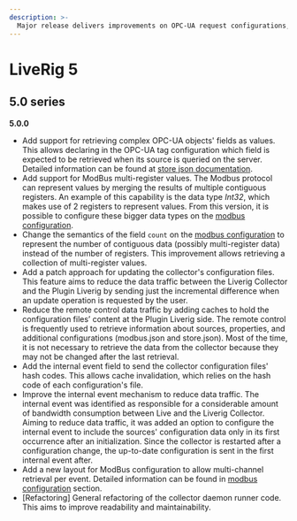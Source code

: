 ```yaml
---
description: >-
  Major release delivers improvements on OPC-UA request configurations, new ModBus capabilities, and data traffic optimization.
---
```


# LiveRig 5

## 5.0 series

**5.0.0**

* Add support for retrieving complex OPC-UA objects' fields as values. This allows declaring in the OPC-UA tag configuration which field is expected to be retrieved when its source is queried on the server. Detailed information can be found at [store json documentation](../../collector/configuration/store.json#liverig-collector-500-or-above).
* Add support for ModBus multi-register values. The Modbus protocol can represent values by merging the results of multiple contiguous registers. An example of this capability is the data type _Int32_, which makes use of 2 registers to represent values. From this version, it is possible to configure these bigger data types on the [modbus configuration](../../collector/configuration//modbus.json.md).
* Change the semantics of the field `count` on the [modbus configuration](../../collector/configuration//modbus.json.md) to represent the number of contiguous data (possibly multi-register data) instead of the number of registers. This improvement allows retrieving a collection of multi-register values.
* Add a patch approach for updating the collector's configuration files. This feature aims to reduce the data traffic between the Liverig Collector and the Plugin Liverig by sending just the incremental difference when an update operation is requested by the user.
* Reduce the remote control data traffic by adding caches to hold the configuration files’ content at the Plugin Liverig side. The remote control is frequently used to retrieve information about sources, properties, and additional configurations (modbus.json and store.json). Most of the time, it is not necessary to retrieve the data from the collector because they may not be changed after the last retrieval.
* Add the internal event field to send the collector configuration files' hash codes. This allows cache invalidation, which relies on the hash code of each configuration's file.
* Improve the internal event mechanism to reduce data traffic. The internal event was identified as responsible for a considerable amount of bandwidth consumption between Live and the Liverig Collector. Aiming to reduce data traffic, it was added an option to configure the internal event to include the sources' configuration data only in its first occurrence after an initialization. Since the collector is restarted after a configuration change, the up-to-date configuration is sent in the first internal event after.
* Add a new layout for ModBus configuration to allow multi-channel retrieval per event. Detailed information can be found in [modbus configuration](../../collector/configuration//modbus.json.md) section.
* \[Refactoring] General refactoring of the collector daemon runner code. This aims to improve readability and maintainability.